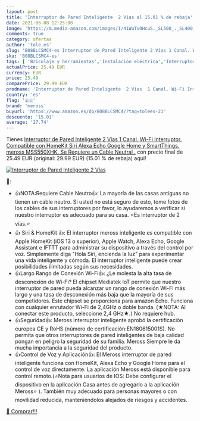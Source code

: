 ```yaml
---
layout: post
title: 'Interruptor de Pared Inteligente  2 Vías al 15.01 % de rebaja'
date: 2021-06-08 12:25:08
image: 'https://m.media-amazon.com/images/I/41WuTvOHcuS._SL500_._SL400_.jpg'
comments: true
category: ofertas
author: 'tole.es'
slug: 'B08BLCSMC4-es Interruptor de Pared Inteligente 2 Vías 1 Canal. Wi-Fi...'
sku: 'B08BLCSMC4-es'
tags: [ 'Bricolaje y herramientas','Instalación eléctrica','Interruptores y reguladores de luz','alexa','google','home','meross', ]
actualPrice: 25.49 EUR
currency: EUR
price: 25.49
comparePrice: 29.99 EUR
prodname: 'Interruptor de Pared Inteligente  2 Vías  1 Canal. Wi-Fi Interruptor. Compatible con HomeKit Siri  Alexa Echo  Google Home y SmartThings. meross MSS550XHK. Se Requiere un Cable Neutral .'
country: 'es'
flag: '🇪🇸'
brand: 'meross'
buyurl: 'https://www.amazon.es/dp/B08BLCSMC4/?tag=tolees-21'
descuento: '15.01'
average: '27.74'
---
```


Tienes [Interruptor de Pared Inteligente  2 Vías  1 Canal. Wi-Fi Interruptor. Compatible con HomeKit Siri  Alexa Echo  Google Home y SmartThings. meross MSS550XHK. Se Requiere un Cable Neutral .](https://www.amazon.es/dp/B08BLCSMC4/?tag=tolees-21) con precio final de  25.49 EUR (original: 29.99 EUR) (15.01 %  de rebaja) aqui!

[![Interruptor de Pared Inteligente  2 Vías](https://m.media-amazon.com/images/I/41WuTvOHcuS._SL500_._SL400_.jpg)](https://www.amazon.es/dp/B08BLCSMC4/?tag=tolees-21)

🔎:

- 👍NOTA:Requiere Cable Neutro👍: La mayoría de las casas antiguas no tienen un cable neutro. Si usted no está seguro de esto, tome fotos de los cables de sus interruptores por favor, lo ayudaremos a verificar si nuestro interruptor es adecuado para su casa. ⭐Es interruptor de 2 vías.⭐
- 👍 Siri & HomeKit 👍: El interruptor meross inteligente es compatible con Apple HomeKit (iOS 13 o superior), Apple Watch, Alexa Echo, Google Assistant e IFTTT para administrar su dispositivo a través del control por voz. Simplemente diga "Hola Siri, encienda la luz" para experimentar una vida inteligente y cómoda. El interruptor inteligente puede crear posibilidades ilimitadas según sus necesidades.
- 👍Largo Rango de Conexión Wi-Fi👍: ¿Le molesta la alta tasa de desconexión de Wi-Fi? El chipset Mediatek IoT permite que nuestro interruptor de pared pueda alcanzar un rango de conexión Wi-Fi más largo y una tasa de desconexión más baja que la mayoría de sus competidores. Este chipset se proporciona para amazon Echo. Funciona con cualquier enrutador Wi-Fi de 2,4GHz o doble banda. (★NOTA: Al conectar este producto, seleccione 2,4 GHz★.) No requiere hub.
- 👍Seguridad👍: Meross interruptor inteligente aprobó la certificación europea CE y RoHS (número de certificación:EN180615001S). No permita que otros interruptores de pared inteligentes de baja calidad pongan en peligro la seguridad de su familia. Meross Siempre le da mucha importancia a la seguridad del producto.
- 👍Control de Voz y Aplicación👍: El Meross interruptor de pared inteligente funciona con HomeKit, Alexa Echo y Google Home para el control de voz directamente. La aplicación Meross está disponible para control remoto.(⭐Nota para usuarios de IOS: Debe configurar el dispositivo en la aplicación Casa antes de agregarlo a la aplicación Meross⭐ ). También muy adecuado para personas mayores o con movilidad reducida, manteniéndolos alejados de riesgos y accidentes.

[🛒 Comprar!!!](https://www.amazon.es/dp/B08BLCSMC4/?tag=tolees-21)
